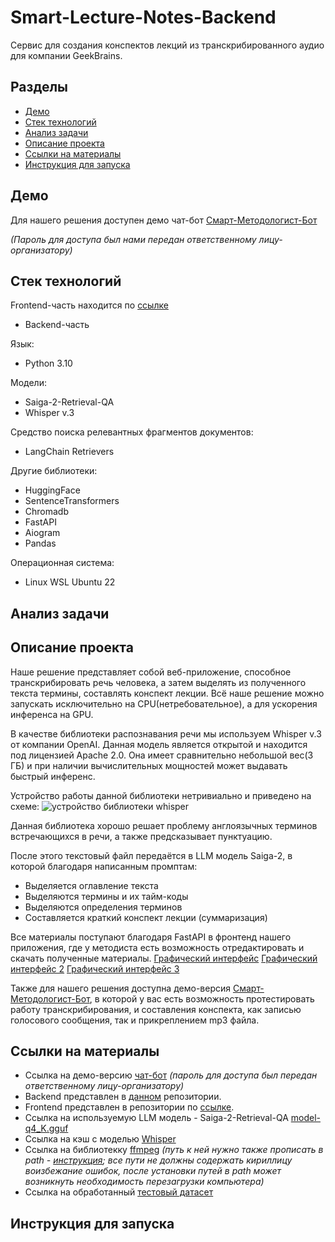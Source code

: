 # Smart-Lecture-Notes-Backend
Сервис для создания конспектов лекций из транскрибированного аудио для компании GeekBrains.
## Разделы
- [Демо](#демо)
- [Стек технологий](#стек-технологий)
- [Анализ задачи](#анализ-задачи)
- [Описание проекта](#описание-проекта)
- [Ссылки на материалы](#ссылки-на-материалы)
- [Инструкция для запуска](#инструкция-для-запуска)

## Демо

Для нашего решения доступен демо чат-бот [Смарт-Методологист-Бот](https://t.me/MethodologistAssistant_bot)

*(Пароль для доступа был нами передан ответственному лицу-организатору)*

## Стек технологий

Frontend-часть находится по [ссылке](https://github.com/MrRobinGoood/Smart-Lecture-Notes-Frontend)

- Backend-часть

Язык:
- Python 3.10

Модели:
- Saiga-2-Retrieval-QA
- Whisper v.3

Средство поиска релевантных фрагментов документов:
- LangChain Retrievers

Другие библиотеки:

- HuggingFace
- SentenceTransformers
- Chromadb
- FastAPI
- Aiogram
- Pandas

Операционная система:
- Linux WSL Ubuntu 22

## Анализ задачи

## Описание проекта
Наше решение представляет собой веб-приложение, способное транскрибировать речь человека, а затем выделять из полученного текста термины, составлять конспект лекции.
Всё наше решение можно запускать исключительно на CPU(нетребовательное), а для ускорения инференса на GPU.

В качестве библиотеки распознавания речи мы используем Whisper v.3 от компании OpenAI. Данная модель является открытой и находится под лицензией Apache 2.0. Она имеет сравнительно небольшой вес(3 ГБ) и при наличии вычислительных мощностей может выдавать быстрый инференс. 

Устройство работы данной библиотеки нетривиально и приведено на схеме:
![устройство библиотеки whisper]()

Данная библиотека хорошо решает проблему англоязычных терминов встречающихся в речи, а также предсказывает пунктуацию.

После этого текстовый файл передаётся в LLM модель Saiga-2, в которой благодаря написанным промптам:
- Выделяется оглавление текста
- Выделяются термины и их тайм-коды
- Выделяются определения терминов
- Составляется краткий конспект лекции (суммаризация)

Все материалы поступают благодаря FastAPI в фронтенд нашего приложения, где у методиста есть возможность отредактировать и скачать полученные материалы.
[Графический интерфейс]()
[Графический интерфейс 2]()
[Графический интерфейс 3]()

Также для нашего решения доступна демо-версия [Смарт-Методологист-Бот](https://t.me/MethodologistAssistant_bot), в которой у вас есть возможность протестировать работу транскрибирования, и составления конспекта, как записью голосового сообщения, так и прикреплением mp3 файла.

## Ссылки на материалы
- Ссылка на демо-версию [чат-бот](https://t.me/MethodologistAssistant_bot) *(пароль для доступа был передан ответственному лицу-организатору)*
- Backend представлен в [данном](https://github.com/MrRobinGoood/Smart-Lecture-Notes-Backend) репозитории.
- Frontend представлен в репозитории по [ссылке](https://github.com/MrRobinGoood/Smart-Lecture-Notes-Frontend).
- Ссылка на используемую LLM модель - Saiga-2-Retrieval-QA [model-q4_K.gguf](https://huggingface.co/IlyaGusev/saiga2_13b_gguf/blob/main/model-q4_K.gguf)
- Ссылка на кэш с моделью [Whisper](https://disk.yandex.ru/d/-pW37Kf6sEySXw)
- Ссылка на библиотекку [ffmpeg](https://disk.yandex.ru/d/ReDkMtstUx2A1w) *(путь к ней нужно также прописать в path - [инструкция](https://phoenixnap.com/kb/ffmpeg-windows); все пути не должны содержать кириллицу воизбежание ошибок, после установки путей в path может возникнуть необходимость перезагрузки компьютера)*
- Ссылка на обработанный [тестовый датасет]()

## Инструкция для запуска


